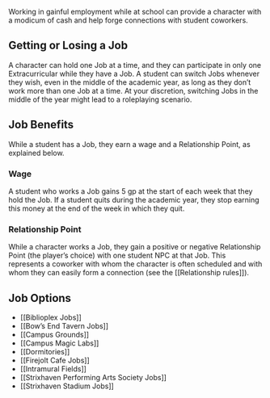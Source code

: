 Working in gainful employment while at school can provide a character with a modicum of cash and help forge connections with student coworkers.

## Getting or Losing a Job
A character can hold one Job at a time, and they can participate in only one Extracurricular while they have a Job. A student can switch Jobs whenever they wish, even in the middle of the academic year, as long as they don’t work more than one Job at a time. At your discretion, switching Jobs in the middle of the year might lead to a roleplaying scenario.

## Job Benefits
While a student has a Job, they earn a wage and a Relationship Point, as explained below.

### Wage
A student who works a Job gains 5 gp at the start of each week that they hold the Job. If a student quits during the academic year, they stop earning this money at the end of the week in which they quit.

### Relationship Point
While a character works a Job, they gain a positive or negative Relationship Point (the player’s choice) with one student NPC at that Job. This represents a coworker with whom the character is often scheduled and with whom they can easily form a connection (see the [[Relationship rules]]).

## Job Options
- [[Biblioplex Jobs]]
- [[Bow’s End Tavern Jobs]]
- [[Campus Grounds]]
- [[Campus Magic Labs]]
- [[Dormitories]]
- [[Firejolt Cafe Jobs]]
- [[Intramural Fields]]
- [[Strixhaven Performing Arts Society Jobs]]
- [[Strixhaven Stadium Jobs]]